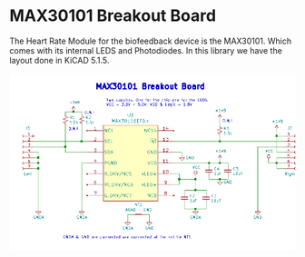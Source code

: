 # MAX30101 Breakout Board

The Heart Rate Module for the biofeedback device is the MAX30101. Which comes with its internal LEDS and Photodiodes. In this library we have the layout done in KiCAD 5.1.5.

![MAX30101 Breakout Schematic](Documentation/Pictures/HRBreakout_Documentation/MAX30101_Schematic.png) 
